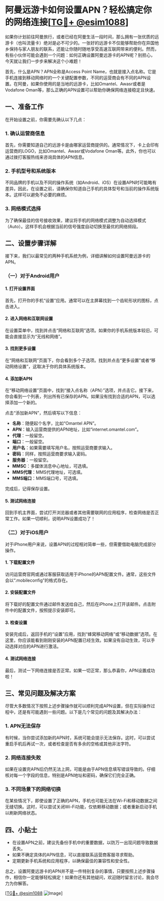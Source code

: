 # 阿曼远游卡如何设置APN？轻松搞定你的网络连接[[TG💪+ @esim1088](https://t.me/s/esim1088)]

如果你计划前往阿曼旅行，或者已经在阿曼生活一段时间，那么拥有一张优质的远游卡（也叫流量卡）绝对是必不可少的。一张好的远游卡不仅能够帮助你在异国他乡保持与家人朋友的联系，还能让你随时随地享受高速互联网带来的便利。然而，有些小伙伴可能会遇到一个问题：如何正确设置阿曼远游卡的APN呢？别担心，今天就让我们一步步来解决这个小难题！

首先，什么是APN？APN全称是Access Point Name，也就是接入点名称。它是手机连接到移动网络时的一个关键配置参数，不同的运营商会有不同的APN设置。在阿曼，如果你使用的是当地的远游卡，比如Omantel、Awasr或者是Vodafone Oman等，那么正确的APN设置可以帮助你确保网络连接稳定且快速。

## 一、准备工作

在开始设置之前，你需要先确认以下几点：

### 1. 确认运营商信息
首先，你需要知道自己的远游卡是由哪家运营商提供的。通常情况下，卡上会印有运营商的LOGO，比如Omantel、Awasr或Vodafone Oman等。此外，你也可以通过拨打客服热线来咨询具体的APN信息。

### 2. 手机型号和系统版本
不同品牌的手机以及不同的操作系统（如Android、iOS）在设置APN时可能略有差异。因此，在设置之前，请确保你知道自己手机的具体型号和当前的操作系统版本。这样可以避免不必要的麻烦。

### 3. 网络模式选择
为了确保最佳的信号接收效果，建议将手机的网络模式调整为自动选择模式（Auto）。这样手机会根据当前的信号强度自动切换至最优的网络频段。

## 二、设置步骤详解

接下来，我们以最常见的两种手机系统为例，详细讲解如何设置阿曼远游卡的APN。

### （一）对于Android用户

#### 1. 打开设置界面
首先，打开你的手机“设置”应用。通常可以在主屏幕找到一个齿轮形状的图标，点击进入。

#### 2. 进入网络和互联网设置
在设置菜单中，找到并点击“网络和互联网”选项。如果你的手机系统版本较旧，可能会直接显示为“无线和网络”。

#### 3. 找到更多设置
在“网络和互联网”页面下，你会看到多个子选项。找到并点击“更多设置”或者“移动网络设置”，这取决于你的具体系统版本。

#### 4. 添加新APN
在“移动网络设置”页面中，找到“接入点名称（APN）”选项，并点击它。接下来，你会看到一个列表，列出所有已保存的APN。如果没有找到合适的APN，可以选择添加一个新的。

点击“添加新APN”，然后填写以下信息：

- **名称**：随便起个名字，比如“Omantel APN”。
- **APN**：输入运营商提供的APN地址，比如“internet.omantel.com”。
- **代理**：一般留空。
- **端口**：一般留空。
- **用户名**：如果需要填写用户名，按照运营商要求输入。
- **密码**：同样，按照运营商要求输入密码。
- **服务器**：一般留空。
- **MMSC**：多媒体消息中心地址，可选填。
- **MMS代理**：MMS代理地址，可选填。
- **MMS端口**：MMS端口号，可选填。

完成后，记得保存设置。

#### 5. 测试网络连接
回到手机主界面，尝试打开浏览器或者其他需要联网的应用程序，检查网络是否正常工作。如果一切顺利，说明APN设置成功了！

### （二）对于iOS用户

对于iPhone用户来说，设置APN的过程相对简单一些，但需要借助电脑完成部分操作。

#### 1. 下载配置文件
访问运营商官网或通过客服获取适用于iPhone的APN配置文件。通常，这些文件会以“.mobileconfig”的格式存在。

#### 2. 安装配置文件
将下载好的配置文件通过邮件发送给自己，然后在iPhone上打开该邮件。点击附件中的配置文件，按照提示安装即可。

#### 3. 检查设置
安装完成后，返回手机的“设置”应用，找到“蜂窝移动网络”或“移动数据”选项。在这里，你应该能看到刚刚安装的APN配置已经生效。如果没有自动生效，可以手动选择对应的APN进行激活。

#### 4. 测试网络连接
最后，测试一下网络连接是否正常。如果一切正常，那么恭喜你，APN设置成功啦！

## 三、常见问题及解决方案

尽管大多数情况下按照上述步骤操作就可以顺利完成APN设置，但在实际操作过程中，还是有可能遇到一些问题。以下是几个常见的问题及其解决办法：

### 1. APN无法保存
有时候，当你尝试添加新的APN时，系统可能会提示无法保存。这时，可以尝试重启手机后再试一次，或者检查是否有多余的空格或其他非法字符。

### 2. 网络连接失败
如果在设置完APN后仍然无法上网，可能是由于APN信息填写错误导致的。仔细核对每一个字段的信息，特别是APN地址和密码，确保它们完全正确。

### 3. 不同场景下的网络切换
在某些情况下，即使设置了正确的APN，手机也可能无法在Wi-Fi和移动数据之间无缝切换。这时，可以尝试关闭Wi-Fi功能，仅依赖移动数据；或者重新启动手机以刷新网络状态。

## 四、小贴士

- 在设置APN之前，建议先备份手机中的重要数据，以防万一出现问题导致数据丢失。
- 如果不确定具体的APN信息，可以直接联系运营商客服寻求帮助。
- 定期更新手机系统和应用程序，以确保最佳的兼容性和安全性。

总之，设置阿曼远游卡的APN并不是一件特别复杂的事情，只要按照上述步骤操作，相信你一定能够轻松搞定！如果你还有其他疑问，欢迎随时留言讨论，我会尽力为你解答。

[[TG💪+ @esim1088](https://t.me/s/esim1088) ![Image](https://i.postimg.cc/4NQfJmqS/Snipaste-2025-05-13-00-14-12.png)]